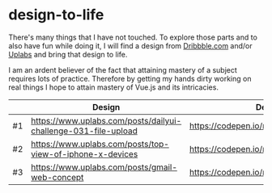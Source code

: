 # design-to-life
There's many things that I have not touched. To explore those parts and to also have fun while doing it, I will find a design from [Dribbble.com](http://dribbble.com) and/or [Uplabs](http://material.uplabs.com) and bring that design to life. 

I am an ardent believer of the fact that attaining mastery of a subject requires lots of practice. Therefore by getting my hands dirty working on real things I hope to attain mastery of Vue.js and its intricacies.

||Design|Demo|Designer|
|---|---|---|---|
|#1|https://www.uplabs.com/posts/dailyui-challenge-031-file-upload|https://codepen.io/mclint_/full/VBPEwW/|https://twitter.com/AdarshGoldar|
|#2|https://www.uplabs.com/posts/top-view-of-iphone-x-devices|https://codepen.io/mclint_/full/ZjLdjv|https://twitter.com/design_repos|
|#3|https://www.uplabs.com/posts/gmail-web-concept|https://codepen.io/mclint_/full/PBjEpw|https://twitter.com/weekzdesign|
